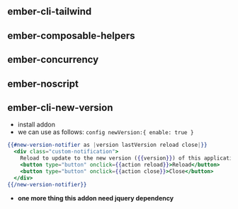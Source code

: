 ## ember-cli-tailwind
## ember-composable-helpers
## ember-concurrency
## ember-noscript

## ember-cli-new-version

* install addon
* we can use as follows:
`config newVersion:{ enable: true }`
```hbs
{{#new-version-notifier as |version lastVersion reload close|}}
  <div class="custom-notification">
    Reload to update to the new version ({{version}}) of this application
    <button type="button" onclick={{action reload}}>Reload</button>
    <button type="button" onclick={{action close}}>Close</button>
  </div>
{{/new-version-notifier}}
```
* **one more thing this addon need jquery dependency**